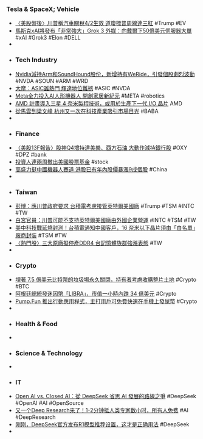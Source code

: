 ### Tesla & SpaceX; Vehicle
- [〈美股盤後〉川普稱汽車關稅4/2生效 道瓊標普周線連三紅](https://news.cnyes.com/news/id/5863359) #Trump #EV
- [馬斯克xAI將發布「非常強大」Grok 3 外媒：向戴爾下50億美元伺服器大單](https://news.pchome.com.tw/finance/crwant/20250215/index-73961093189966316003.html) #xAI #Grok3 #Elon #DELL
-
- ### Tech Industry
- [Nvidia減持Arm和SoundHound股份，新增持有WeRide，引發個股劇烈波動](https://uanalyze.com.tw/articles/3504910538) #NVDA #SOUN #ARM #WRD
- [大摩：ASIC雖熱門 輝達地位難撼](https://news.cnyes.com/news/id/5863109) #ASIC #NVDA
- [Meta全力投入AI人形機器人 開創家居新紀元](https://news.cnyes.com/news/id/5863327) #META #robotics
- [AMD 計畫導入三星 4 奈米製程技術，或用於生產下一代 I/O 晶片](https://technews.tw/2025/02/15/amd-plans-to-use-samsungs-4nm-process-technology/) AMD
- [從馬雲到梁文峰 杭州又一次在科技產業吸引市場目光](https://news.cnyes.com/news/id/5862954) #BABA
-
- ### Finance
- [〈美股13F報告〉股神Q4增持達美樂、西方石油 大動作減持銀行股](https://news.cnyes.com/news/id/5863362) #OXY #DPZ #bank
- [投資人連兩周撤出美國股票基金](https://news.cnyes.com/news/id/5863240) #stock
- [高盛力挺中國機器人賽道 港股已有年內股價暴漲9成個股](https://news.cnyes.com/news/id/5862926) #China
-
- ### Taiwan
- [彭博：應川普政府要求 台積電考慮接管英特爾美國廠](https://news.cnyes.com/news/id/5863356) #Trump #TSM #INTC #TW
- [白宮官員：川普可能不支持英特爾美國廠由外國企業營運](https://news.cnyes.com/news/id/5863393) #INTC #TSM #TW
- [美中科技戰延燒封測！台積電通知中國客戶，16 奈米以下晶片須由「白名單」廠商封裝](https://technews.tw/2025/02/15/us-china-tech-war-spreads-to-packaging-and-testing/) #TSM #TW
- [〈熱門股〉三大原廠擬停產DDR4 台記憶體族群強漲表態](https://news.cnyes.com/news/id/5863404) #TW
-
- ### Crypto
- [埋著 7.5 億美元比特幣的垃圾場永久關閉，持有者考慮收購整片土地](https://technews.tw/2025/02/15/newport-landfill-site-in-620m-bitcoin-saga-set-to-close/) #Crypto #BTC
- [阿根廷總統發迷因幣「LIBRA」，市值一小時內跌 34 億美元](https://blockcast.it/2025/02/15/argentinas-president-javier-milei-surprises-crypto-world-with-launch-of-libra-memecoin/) #Crypto
- [Pump.Fun 推出行動應用程式，主打用戶可免費快速在手機上發屎幣](https://abmedia.io/pump-fun-released-mobile-app) #Crypto
-
- ### Health & Food
-
- ### Science & Technology
-
- ### IT
- [Open AI vs. Closed AI：從 DeepSeek 省思 AI 發展的路線之爭](https://technews.tw/2025/02/15/deepseek-open-ai-closed-ai/) #DeepSeek #OpenAI #AI #OpenSource
- [又一个Deep Research来了！1-2分钟抵人类专家数小时，所有人免费](https://www.jiqizhixin.com/articles/2025-02-15-3) #AI #DeepResearch
- [刚刚，DeepSeek官方发布R1模型推荐设置，这才是正确用法](https://www.jiqizhixin.com/articles/2025-02-14-12) #DeepSeek
-